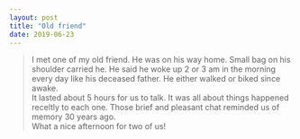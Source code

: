 ```yaml
---
layout: post
title: "Old friend"
date: 2019-06-23
---
```


> I met one of my old friend. He was on his way home. Small bag on his shoulder carried he.
> He said he woke up 2 or 3 am in the morning every day like his deceased father. He either walked or biked since awake.     
> It lasted about 5 hours for us to talk. It was all about things happened receltly to each one.
> Those brief and pleasant chat reminded us of memory 30 years ago.  
> What a nice afternoon for two of us!    
